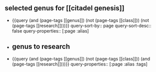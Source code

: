 ## selected genus for [[citadel genesis]]
- {{query (and (page-tags [[genus]]) (not (page-tags [[class]])) (not (page-tags [[research]])))}}
  query-sort-by:: page
  query-sort-desc:: false
  query-properties:: [:page :alias]
- ## genus to research
- {{query (and (page-tags [[genus]]) (not (page-tags [[class]])) (and (page-tags [[research]])))}}
  query-properties:: [:page :alias :tags]